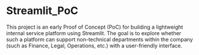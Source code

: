# Streamlit_PoC
This project is an early Proof of Concept (PoC) for building a lightweight internal service platform using Streamlit. The goal is to explore whether such a platform can support non-technical departments within the company (such as Finance, Legal, Operations, etc.) with a user-friendly interface.
